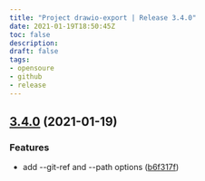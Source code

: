 ```yaml
---
title: "Project drawio-export | Release 3.4.0"
date: 2021-01-19T18:50:45Z
toc: false
description: 
draft: false
tags:
- opensoure
- github
- release
---
```

## [3.4.0](http://github.com/rlespinasse/drawio-export/compare/3.3.2...3.4.0) (2021-01-19)


### Features

* add --git-ref and --path options ([b6f317f](http://github.com/rlespinasse/drawio-export/commit/b6f317f1634df1d9d522572c53b270c08349ccc7))



